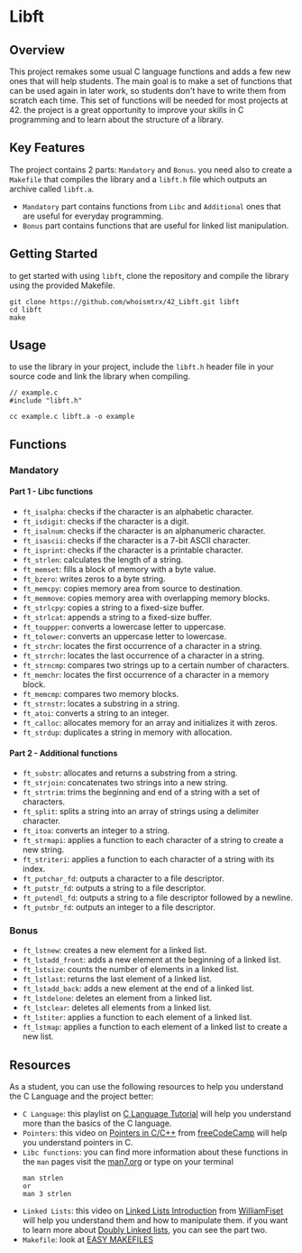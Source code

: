 # Libft

## Overview

This project remakes some usual C language functions and adds a few new ones that will help students. The main goal is to make a set of functions that can be used again in later work, so students don't have to write them from scratch each time. This set of functions will be needed for most projects at 42. the project is a great opportunity to improve your skills in C programming and to learn about the structure of a library.

## Key Features

The project contains 2 parts: `Mandatory` and `Bonus`. you need also to create a `Makefile` that compiles the library and a `libft.h` file which outputs an archive called `libft.a`.
- `Mandatory` part contains functions from `Libc` and `Additional` ones that are useful for everyday programming.
- `Bonus` part contains functions that are useful for linked list manipulation.

## Getting Started

to get started with using `libft`, clone the repository and compile the library using the provided Makefile.
```
git clone https://github.com/whoismtrx/42_Libft.git libft
cd libft
make
```

## Usage

to use the library in your project, include the `libft.h` header file in your source code and link the library when compiling.
```
// example.c
#include "libft.h"
```
```
cc example.c libft.a -o example
```

## Functions

### Mandatory

#### Part 1 - Libc functions

- `ft_isalpha`: checks if the character is an alphabetic character.
- `ft_isdigit`: checks if the character is a digit.
- `ft_isalnum`: checks if the character is an alphanumeric character.
- `ft_isascii`: checks if the character is a 7-bit ASCII character.
- `ft_isprint`: checks if the character is a printable character.
- `ft_strlen`: calculates the length of a string.
- `ft_memset`: fills a block of memory with a byte value.
- `ft_bzero`: writes zeros to a byte string.
- `ft_memcpy`: copies memory area from source to destination.
- `ft_memmove`: copies memory area with overlapping memory blocks.
- `ft_strlcpy`: copies a string to a fixed-size buffer.
- `ft_strlcat`: appends a string to a fixed-size buffer.
- `ft_touppper`: converts a lowercase letter to uppercase.
- `ft_tolower`: converts an uppercase letter to lowercase.
- `ft_strchr`: locates the first occurrence of a character in a string.
- `ft_strrchr`: locates the last occurrence of a character in a string.
- `ft_strncmp`: compares two strings up to a certain number of characters.
- `ft_memchr`: locates the first occurrence of a character in a memory block.
- `ft_memcmp`: compares two memory blocks.
- `ft_strnstr`: locates a substring in a string.
- `ft_atoi`: converts a string to an integer.
- `ft_calloc`: allocates memory for an array and initializes it with zeros.
- `ft_strdup`: duplicates a string in memory with allocation.

#### Part 2 - Additional functions

- `ft_substr`: allocates and returns a substring from a string.
- `ft_strjoin`: concatenates two strings into a new string.
- `ft_strtrim`: trims the beginning and end of a string with a set of characters.
- `ft_split`: splits a string into an array of strings using a delimiter character.
- `ft_itoa`: converts an integer to a string.
- `ft_strmapi`: applies a function to each character of a string to create a new string.
- `ft_striteri`: applies a function to each character of a string with its index.
- `ft_putchar_fd`: outputs a character to a file descriptor.
- `ft_putstr_fd`: outputs a string to a file descriptor.
- `ft_putendl_fd`: outputs a string to a file descriptor followed by a newline.
- `ft_putnbr_fd`: outputs an integer to a file descriptor.

### Bonus

- `ft_lstnew`: creates a new element for a linked list.
- `ft_lstadd_front`: adds a new element at the beginning of a linked list.
- `ft_lstsize`: counts the number of elements in a linked list.
- `ft_lstlast`: returns the last element of a linked list.
- `ft_lstadd_back`: adds a new element at the end of a linked list.
- `ft_lstdelone`: deletes an element from a linked list.
- `ft_lstclear`: deletes all elements from a linked list.
- `ft_lstiter`: applies a function to each element of a linked list.
- `ft_lstmap`: applies a function to each element of a linked list to create a new list.

## Resources

As a student, you can use the following resources to help you understand the C Language and the project better:
- `C Language`: this playlist on [C Language Tutorial](https://www.youtube.com/watch?v=si-KFFOW2gw&list=PLVlQHNRLflP8IGz6OXwlV_lgHgc72aXlh&index=3&ab_channel=NareshiTechnologies) will help you understand more than the basics of the C language.
- `Pointers`: this video on [Pointers in C/C++](https://www.youtube.com/watch?v=zuegQmMdy8M&ab_channel=freeCodeCamp.org) from [freeCodeCamp](https://www.youtube.com/@freecodecamp) will help you understand pointers in C.
- `Libc functions`: you can find more information about these functions in the `man` pages visit the [man7.org](https://man7.org/linux) or type on your terminal
	```
	man strlen
	or
	man 3 strlen
	```
- `Linked Lists`: this video on [Linked Lists Introduction](https://www.youtube.com/watch?v=-Yn5DU0_-lw&list=PLDV1Zeh2NRsB6SWUrDFW2RmDotAfPbeHu&index=6) from [WilliamFiset](https://www.youtube.com/@WilliamFiset-videos) will help you understand them and how to manipulate them. if you want to learn more about [Doubly Linked lists](https://www.youtube.com/watch?v=m-8ZBO2ywaU&list=PLDV1Zeh2NRsB6SWUrDFW2RmDotAfPbeHu&index=7), you can see the part two.
- `Makefile`: look at [EASY MAKEFILES](https://pulgamecanica.herokuapp.com/posts/makefiles)
